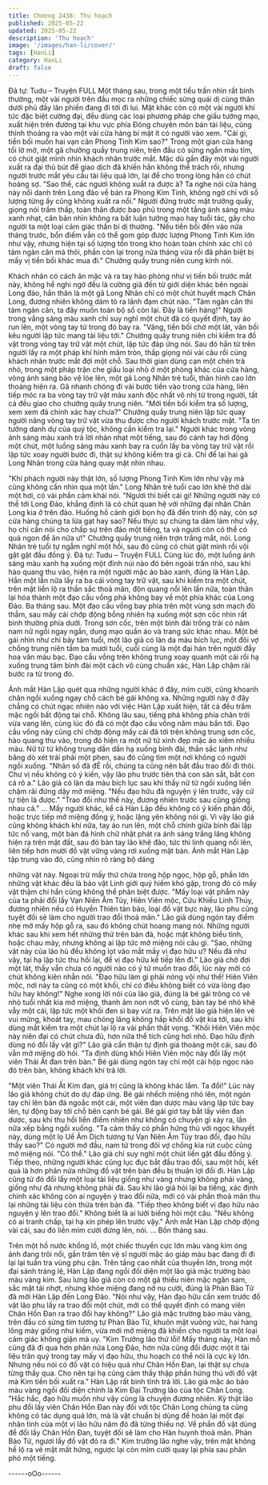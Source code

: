 ```yaml
---
title: Chương 2438: Thu hoạch
published: 2025-05-22
updated: 2025-05-22
description: 'Thu hoạch'
image: '/images/han-li/cover/'
tags: [HanLi]
category: HanLi
draft: false
---
```


Đả tự: Tudu – Truyện FULL
Một tháng sau, trong một tiểu trấn nhìn rất bình thường, một vài
người trên đầu mọc ra những chiếc sừng quái dị cùng thân dưới
phủ đầy lân phiến đang đi tới đi lui.
Mặt khác còn có một vài người khí tức đặc biệt cường đại, đều
dùng các loại phương pháp che giấu tướng mạo, xuất hiện trên
đường tại khu vực phía Đông chuyên môn bán tài liệu, cũng thỉnh
thoảng ra vào một vài cửa hàng bí mật ít có người vào xem.
"Cái gì, tiền bối muốn hai vạn cân Phong Tinh Kim sao?" Trong
một gian cửa hàng tối lờ mờ, một gã chưởng quầy trung niên,
trên đầu có sừng ngắn màu tím, có chút giật mình nhìn khách
nhân trước mắt.
Mặc dù gần đây một vài người xuất ra đại thủ bút để giao dịch đã
khiến hắn không thể trách rồi, nhưng người trước mắt yêu cầu tài
liệu quá lớn, lại để cho trong lòng hắn có chút hoảng sợ.
"Sao thế, các ngươi không xuất ra được à? Ta nghe nói cửa hàng
này nổi danh trên Long đảo về bán ra Phong Kim Tinh, không ngờ
chỉ với số lượng từng ấy cũng không xuất ra nổi." Người đứng
trước mặt trưởng quầy, giọng nói trầm thấp, toàn thân được bao
phủ trong một tầng ánh sáng màu xanh nhạt, căn bản nhìn không
ra bất luận tướng mạo hay tuổi tác, gây cho người ta một loại
cảm giác thần bí dị thường.
"Nếu tiền bối đến vào nửa tháng trước, bổn điếm vẫn có thể gom
góp được lượng Phong Tinh Kim lớn như vậy, nhưng hiện tại số
lượng tồn trong kho hoàn toàn chính xác chỉ có tám ngàn cân mà
thôi, phần còn lại trong nửa tháng vừa rồi đã phân biệt bị mấy vị
tiền bối khác mua đi." Chưởng quầy trung niên cung kính nói.

Khách nhân có cách ăn mặc và ra tay hào phóng như vị tiền bối
trước mắt này, không hề nghi ngờ đều là cường giả đến từ giới
diện khác bên ngoài Long đảo, hắn thân là một gã Long Nhân chỉ
có một chút huyết mạch Chân Long, đương nhiên không dám tỏ
ra lãnh đạm chút nào.
"Tám ngàn cân thì tám ngàn cân, ta đây muốn toàn bộ số còn lại.
Đây là tiền hàng!" Người trong vầng sáng màu xanh chỉ suy nghĩ
một chút đã có quyết định, tay áo run lên, một vòng tay từ trong
đó bay ra.
"Vâng, tiền bối chờ một lát, vãn bối kêu người lập tức mang tài
liệu tới." Chưởng quầy trung niên chỉ kiểm tra đồ vật trong vòng
tay trữ vật một chút, lập tức đáp ứng nói.
Sau đó hắn từ trên người lấy ra một pháp khí hình mâm tròn, thấp
giọng nói vài câu rồi cùng khách nhân trước mắt đợi một chỗ.
Sau thời gian dùng cạn một chén trà nhỏ, trong một pháp trận che
giấu loại nhỏ ở một phòng khác của cửa hàng, vòng ánh sáng
bảo vệ lóe lên, một gã Long Nhân trẻ tuổi, thân hình cao lớn
thoáng hiện ra.
Gã nhanh chóng đi vài bước tiến vào trong cửa hàng, liên tiếp
móc ra ba vòng tay trữ vật màu xanh độc nhất vô nhị từ trong
người, tất cả đều giao cho chưởng quầy trung niên.
"Mời tiền bối kiểm tra số lượng, xem xem đã chính xác hay
chưa?" Chưởng quầy trung niên lập tức quay người nâng vòng
tay trữ vật vừa thu được cho người khách trước mặt.
"Ta tin tưởng danh dự của quý tộc, không cần kiểm tra lại." Người
khác trong vòng ánh sáng màu xanh trả lời nhàn nhạt một tiếng,
sau đó cánh tay hơi động một chút, một luồng sáng màu xanh bay
ra cuốn lấy ba vòng tay trữ vật rồi lập tức xoay người bước đi,
thật sự không kiểm tra gì cả.
Chỉ để lại hai gã Long Nhân trong cửa hàng quay mặt nhìn nhau.

"Khí phách người này thật lớn, số lượng Phong Tinh Kim lớn như
vậy mà cũng không cần nhìn qua một lần." Long Nhân trẻ tuổi cao
lớn khẽ thở dài một hơi, có vài phần cảm khái nói.
"Ngươi thì biết cái gì! Những người này có thể tới Long Đảo,
khẳng định là có chút quan hệ với những đại nhân Chân Long kia
ở trên đảo. Huống hồ cảnh giới bọn họ đã đến trình độ này, còn
sợ cửa hàng chúng ta lừa gạt hay sao? Nếu thực sự chúng ta
dám làm như vậy, họ chỉ cần nói cho chấp sự trên đảo một tiếng,
ta và ngươi còn có thể có quả ngon để ăn nữa ư!" Chưởng quầy
trung niên trợn trắng mắt, nói.
Long Nhân trẻ tuổi tự ngẫm nghĩ một hồi, sau đó cũng có chút
giật mình rồi vội gật gật đầu đồng ý. Đả tự: Tudu – Truyện FULL
Cùng lúc đó, một luồng ánh sáng màu xanh hạ xuống một đỉnh
núi nào đó bên ngoài trấn nhỏ, sau khi hào quang thu vào, hiện ra
một người mặc áo bào xanh, đúng là Hàn Lập.
Hắn một lần nữa lấy ra ba cái vòng tay trữ vật, sau khi kiểm tra
một chút, trên mặt liền lộ ra thần sắc thoả mãn, độn quang nổi lên
lần nữa, toàn thân lại hóa thành một đạo cầu vồng phá không bay
về một phía khác của Long Đảo.
Ba tháng sau.
Một đạo cầu vồng bay phía trên một vùng sơn mạch đỏ thẫm, sau
mấy cái chớp động bỗng nhiên hạ xuống một sơn cốc nhìn rất
bình thường phía dưới.
Trong sơn cốc, trên một bình đài trống trải có năm nam nữ ngồi
ngay ngắn, dung mạo quần áo và trang sức khác nhau.
Một bé gái nhìn như chỉ bảy tám tuổi, một lão giả có làn da màu
bích lục, một đôi vợ chồng trung niên tầm ba mươi tuổi, cuối cùng
là một đại hán trên người đầy hoa văn màu bạc.
Đạo cầu vồng trên không trung xoay quanh một cái rồi hạ xuống
trung tâm bình đài một cách vô cùng chuẩn xác, Hàn Lập chậm
rãi bước ra từ trong đó.

Ánh mắt Hàn Lập quét qua những người khác ở đây, mỉm cười,
cũng khoanh chân ngồi xuống ngay chỗ cách bé gái không xa.
Những người này ở đây chẳng có chút ngạc nhiên nào với việc
Hàn Lập xuất hiện, tất cả đều trầm mặc ngồi bất động tại chỗ.
Không lâu sau, tiếng phá không phía chân trời vừa vang lên, cùng
lúc đó đã có một đạo cầu vồng năm màu bắn tới.
Đạo cầu vồng này cũng chỉ chớp động mấy cái đã tới trên không
trung sơn cốc, hào quang thu vào, trong đó hiện ra một nữ tử xinh
đẹp mặc áo xiêm nhiều màu.
Nữ tử từ không trung dần dần hạ xuống bình đài, thần sắc lạnh
như băng dò xét trái phải một phen, sau đó cũng tìm một nơi
không có người ngồi xuống.
"Nhân số đã đẼ rồi, chúng ta cũng nên bắt đầu trao đổi đi thôi.
Chư vị nếu không có ý kiến, vậy lão phu trước tiên thả con săn
sắt, bắt con cá rô a." Lão giả có làn da màu bích lục sau khi thấy
nữ tử ngồi xuống liền chậm rãi đứng dậy mở miệng.
"Nếu đạo hữu đã nguyện ý lên trước, vậy cứ tự tiện là được."
"Trao đổi như thế này, đương nhiên trước sau cũng giống nhau
cả."
…
Mấy người khác, kể cả Hàn Lập đều không có ý kiến phản đối,
hoặc trực tiếp mở miệng đồng ý, hoặc lặng yên không nói gì.
Vì vậy lão giả cũng không khách khí nữa, tay áo run lên, một chỗ
chính giữa bình đài lập tức nổ vang, một bàn đá hình chữ nhật
phát ra ánh sáng trắng lăng không hiện ra trên mặt đất, sau đó
bàn tay lão khẽ đảo, tức thì linh quang nổi lên, liên tiếp hơn mười
đồ vật vững vàng rơi xuống mặt bàn.
Ánh mắt Hàn Lập tập trung vào đó, cũng nhìn rõ ràng bộ dáng

những vật này.
Ngoại trừ mấy thứ chứa trong hộp ngọc, hộp gỗ, phần lớn những
vật khác đều là bảo vật Linh giới quý hiếm khó gặp, trong đó có
mấy vật thậm chí hắn cũng không thể phân biệt được.
"Mấy loại vật phẩm này của ta phải đổi lấy Vạn Niên Âm Tủy, Hiên
Viên mộc, Cửu Khiếu Linh Thúy, đương nhiên nếu có Huyền
Thiên tàn bảo, loại đồ vật bực này, lão phu cũng tuyệt đối sẽ làm
cho người trao đổi thoả mãn." Lão giả dùng ngón tay điểm nhẹ
mở mấy hộp gỗ ra, sau đó không chút hoang mang nói.
Những người khác sau khi xem hết những thứ trên bàn đá, hoặc
mặt không biểu tình, hoặc chau mày, nhưng không ai lập tức mở
miệng nói câu gì.
"Sao, những vật này của lão hủ đều không lọt vào mắt mấy vị đạo
hữu ư? Nếu đã như vậy, tại hạ lập tức thu hồi lại, để vị đạo hữu
kế tiếp lên đi." Lão giả chờ đợi một lát, thấy vẫn chưa có người
nào có ý tứ muốn trao đổi, lúc này mới có chút không kiên nhẫn
nói.
"Đạo hữu làm gì phải nóng vội như thế! Hiên Viên mộc, nơi này ta
cũng có một khối, chỉ có điều không biết có vừa lòng đạo hữu hay
không!" Nghe xong lời nói của lão giả, đúng là bé gái trông có vẻ
nhỏ tuổi nhất kia mở miệng, thanh âm non nớt vô cùng, bàn tay
bé nhỏ khẽ vẫy một cái, lập tức một khối đen sì bay vút ra.
Trên mặt lão giả hiện lên vẻ vui mừng, khoát tay, mau chóng lăng
không hấp khối đồ vật kia tới, sau khi dùng mắt kiểm tra một chút
lại lộ ra vài phần thất vọng.
"Khối Hiên Viên mộc này niên đại có chút chưa đủ, hơn nữa thể
tích cũng hơi nhỏ. Đạo hữu định dùng nó đổi lấy vật gì?" Lão giả
cẩn thận tự định giá thoáng một cái, sau đó vẫn mở miệng dò hỏi.
"Ta định dùng khối Hiên Viên mộc này đổi lấy một viên Thái Ất
đan trên bàn." Bé gái dùng ngón tay chỉ một cái hộp ngọc nào đó
trên bàn, không khách khí trả lời.

"Một viên Thái Ất Kim đan, giá trị cũng là không khác lắm. Ta đổi!"
Lúc này lão giả không chút do dự đáp ứng.
Bé gái nhếch miệng nhỏ lên, một ngón tay chỉ lên bàn đá ngoắc
một cái, một viên đan dược màu vàng lập tức bay lên, tự động
bay tới chỗ bên cạnh bé gái.
Bé gái giơ tay bắt lấy viên đan dược, sau khi thu hồi liền điềm
nhiên như không có chuyện gì xảy ra, lần nữa xếp bằng ngồi
xuống.
"Ta cảm thấy có phần hứng thú với ngọc khuyết này, dùng một lọ
Uế Âm Dịch tương tự Vạn Niên Âm Tủy trao đổi, đạo hữu thấy
sao?" Có người mở đầu, nam tử trong đôi vợ chồng kia rút cuộc
cũng mở miệng nói.
"Có thể." Lão giả chỉ suy nghĩ một chút liền gật đầu đồng ý.
Tiếp theo, những người khác cũng lục đục bắt đầu trao đổi, sau
một hồi, kết quả là hơn phân nửa những đồ vật trên bàn đều bị
thuận lợi đổi đi.
Hàn Lập cũng từ đó đổi lấy một loại tài liệu giống như vàng nhưng
không phải vàng, giống như đá nhưng không phải đá.
Sau khi lão giả hỏi lại ba tiếng, xác định chính xác không còn ai
nguyện ý trao đổi nữa, mới có vài phần thoả mãn thu lại những tài
liệu còn thừa trên bàn đá.
"Tiếp theo không biết vị đạo hữu nào nguyện ý lên trao đổi."
Không biết là ai lười biếng hỏi một câu.
"Nếu không có ai tranh chấp, tại hạ xin phép lên trước vậy." Ánh
mắt Hàn Lập chớp động vài cái, sau đó liền mỉm cười đứng lên,
nói.
...
Bốn tháng sau.

Trên một hồ nước khổng lồ, một chiếc thuyền cực lớn màu vàng
kim óng ánh đang trôi nổi, gần trăm tên vệ sĩ người mặc áo giáp
màu bạc đang đi đi lại lại tuần tra vùng phụ cận.
Trên tầng cao nhất của thuyền lớn, trong một đại sảnh tráng lệ,
Hàn Lập đang ngồi đối diện một lão giả mặc trường bào màu
vàng kim.
Sau lưng lão giả còn có một gã thiếu niên mặc ngân sam, sắc mặt
tái nhợt, nhưng khóe miệng đang nở nụ cười, đúng là Phàn Bào
Tử đã mời Hàn Lập đến Long Đảo.
"Nói như vậy, Hàn đạo hữu cần xem trước đồ vật lão phu lấy ra
trao đổi một chút, mới có thể quyết định có mang viên Chân Hồn
Đan ra trao đổi hay không?" Lão giả mặc trường bào màu vàng,
trên đầu có sừng tím tương tự Phàn Bào Tử, khuôn mặt vuông
vức, hai hàng lông mày giống như kiếm, vừa mới mở miệng đã
khiến cho người ta một loại cảm giác không giận mà uy.
"Kim Trưởng lão thứ lỗi! Mấy tháng này, Hàn mỗ cũng đã đi qua
hơn phân nửa Long Đảo, hơn nữa cũng đổi được một ít tài liệu
trân quý trong tay mấy vị đạo hữu, thu hoạch có thể nói là cực kỳ
lớn. Nhưng nếu nói có đồ vật có hiệu quả như Chân Hồn Đan, lại
thật sự chưa từng thấy qua. Cho nên tại hạ cũng cảm thấy thập
phần hứng thú với đồ vật mà Kim tiền bối xuất ra." Hàn Lập rất
bình tĩnh trả lời.
Lão giả mặc áo bào màu vàng ngồi đối diện chính là Kim Đại
Trưởng lão của tộc Chân Long.
"Hắc hắc, đạo hữu muốn như vậy cũng là chuyện đương nhiên.
Kỳ thật lão phu đổi lấy viên Chân Hồn Đan này đối với tộc Chân
Long chúng ta cũng không có tác dụng quá lớn, mà là vật chuẩn
bị dùng để hoàn lại một đại nhân tình của một vị lão hữu năm đó
đã từng thiếu nợ. Về phần đồ vật dùng để đổi lấy Chân Hồn Đan,
tuyệt đối sẽ làm cho Hàn huynh thoả mãn. Phàn Bào Tử, ngươi
lấy đồ vật đó ra đi." Kim trưởng lão nghe vậy, trên mặt không hề
lộ ra vẻ mặt mất hứng, ngược lại còn mỉm cười quay lại phía sau
phân phó một tiếng.

------oOo------
